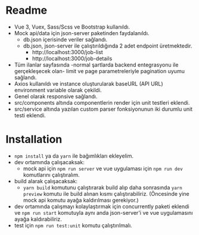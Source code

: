 # Readme

- Vue 3, Vuex, Sass/Scss ve Bootstrap kullanıldı.
- Mock api/data için json-server paketinden faydalanıldı.
  - db.json içerisinde veriler sağlandı.
  - db.json, json-server ile çalıştırıldığında 2 adet endpoint üretmektedir.
    - http://localhost:3000/job-list
    - http://localhost:3000/job-details
- Tüm ilanlar sayfasında -normal şartlarda backend entegrasyonu ile gerçekleşecek olan- limit ve page parametreleriyle pagination uyumu sağlandı.
- Axios kullanıldı ve instance oluşturularak baseURL (API URL) environment variable olarak çekildi.
- Genel olarak responsive sağlandı.
- src/components altında componentlerin render için unit testleri eklendi.
- src/service altında yazılan custom parser fonksiyonunun iki durumlu unit testi eklendi.

# Installation

- `npm install` ya da `yarn` ile bağımlıkları ekleyelim.
- dev ortamında çalışacaksak:
  - mock api için `npm run server` ve vue uygulaması için `npm run dev` komutlarını çalıştıralım.
- build alarak çalışacaksak:
  - `yarn build` komutunu çalıştırarak build alıp daha sonrasında `yarn preview` komutu ile build alınan kısmı çalıştırabiliriz. (Öncesinde yine mock api komutu ayağa kaldırılması gerekiyor.)
- dev ortamında çalışmayı kolaylaştırmak için concurrently paketi eklendi ve `npm run start` komutuyla aynı anda json-server'i ve vue uygulamasını ayağa kaldırabiliriz.
- test için `npm run test:unit` komutu çalıştırılmalı.
